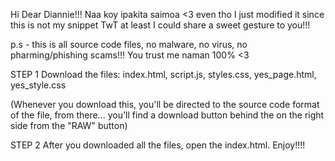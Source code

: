 Hi Dear Diannie!!! Naa koy ipakita saimoa <3 even tho I just modified it since this is not my snippet TwT at least I could share a sweet gesture to you!!! 

p.s - this is all source code files, no malware, no virus, no pharming/phishing scams!!! You trust me naman 100% <3



STEP 1 Download the files: index.html, script.js, styles.css, yes_page.html, yes_style.css

(Whenever you download this, you'll be directed to the source code format of the file, from there... you'll find a download button behind the on the right side from the "RAW" button)

STEP 2 After you downloaded all the files, open the index.html. Enjoy!!!!

